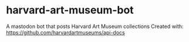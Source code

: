 # harvard-art-museum-bot
A mastodon bot that posts Harvard Art Museum collections
Created with: https://github.com/harvardartmuseums/api-docs

